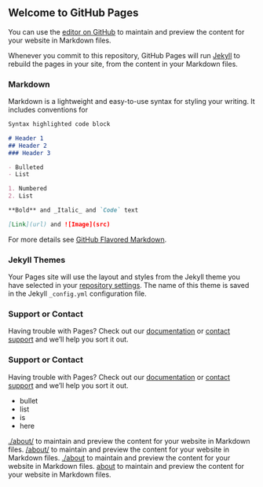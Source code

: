 ## Welcome to GitHub Pages

You can use the [editor on GitHub](https://github.com/1-John/test_web_page/edit/master/README.md) to maintain and preview the content for your website in Markdown files.

Whenever you commit to this repository, GitHub Pages will run [Jekyll](https://jekyllrb.com/) to rebuild the pages in your site, from the content in your Markdown files.

### Markdown

Markdown is a lightweight and easy-to-use syntax for styling your writing. It includes conventions for

```markdown
Syntax highlighted code block

# Header 1
## Header 2
### Header 3

- Bulleted
- List

1. Numbered
2. List

**Bold** and _Italic_ and `Code` text

[Link](url) and ![Image](src)
```

For more details see [GitHub Flavored Markdown](https://guides.github.com/features/mastering-markdown/).

### Jekyll Themes

Your Pages site will use the layout and styles from the Jekyll theme you have selected in your [repository settings](https://github.com/1-John/test_web_page/settings). The name of this theme is saved in the Jekyll `_config.yml` configuration file.

### Support or Contact

Having trouble with Pages? Check out our [documentation](https://help.github.com/categories/github-pages-basics/) or [contact support](https://github.com/contact) and we’ll help you sort it out.


### Support or Contact

Having trouble with Pages? Check out our [documentation](https://help.github.com/categories/github-pages-basics/) or [contact support](https://github.com/contact) and we’ll help you sort it out.
- bullet
- list
- is 
- here

[about]: ./about	"title"
[./about]: ./about	"about"

[./about/](./about/) to maintain and preview the content for your website in Markdown files.
[/about/](/about/) to maintain and preview the content for your website in Markdown files.
[./about](./about) to maintain and preview the content for your website in Markdown files.
[about](about) to maintain and preview the content for your website in Markdown files.

